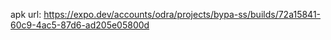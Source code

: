 apk url:
https://expo.dev/accounts/odra/projects/bypa-ss/builds/72a15841-60c9-4ac5-87d6-ad205e05800d
